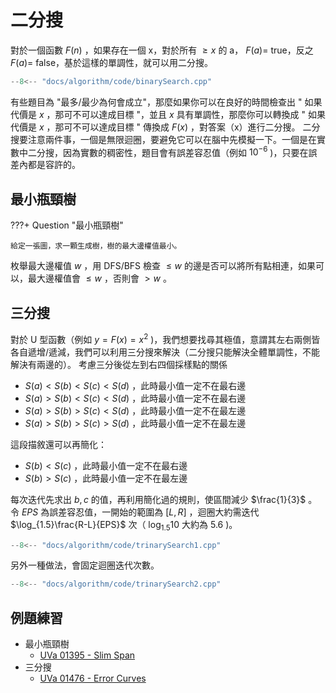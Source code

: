 # 二分搜

對於一個函數 $F(n)$ ，如果存在一個 x，對於所有 $\geq x$ 的 a， $F(a)=$ true，反之 $F(a)=$ false，基於這樣的單調性，就可以用二分搜。

```cpp
--8<-- "docs/algorithm/code/binarySearch.cpp"
```

有些題目為 "最多/最少為何會成立"，那麼如果你可以在良好的時間檢查出 " 如果代價是 $x$ ，那可不可以達成目標 "，並且 $x$ 具有單調性，那麼你可以轉換成 " 如果代價是 $x$ ，那可不可以達成目標 " 傳換成 $F(x)$ ，對答案（x）進行二分搜。
二分搜要注意兩件事，一個是無限迴圈，要避免它可以在腦中先模擬一下。一個是在實數中二分搜，因為實數的稠密性，題目會有誤差容忍值（例如 $10^{-6}$ )，只要在誤差內都是容許的。

## 最小瓶頸樹

???+ Question "最小瓶頸樹"

    給定一張圖，求一顆生成樹，樹的最大邊權值最小。

枚舉最大邊權值 $w$ ，用 DFS/BFS 檢查 $\leq w$ 的邊是否可以將所有點相連，如果可以，最大邊權值會 $\leq w$ ，否則會 $>w$ 。

## 三分搜

對於 U 型函數（例如 $y=F(x)=x^2$ )，我們想要找尋其極值，意謂其左右兩側皆各自遞增/遞減，我們可以利用三分搜來解決（二分搜只能解決全體單調性，不能解決有兩邊的）。
考慮三分後從左到右四個採樣點的關係

-  $S(a) < S(b) < S(c) < S(d)$ ，此時最小值一定不在最右邊
-  $S(a) > S(b) < S(c) < S(d)$ ，此時最小值一定不在最右邊
-  $S(a) > S(b) > S(c) < S(d)$ ，此時最小值一定不在最左邊
-  $S(a) > S(b) > S(c) > S(d)$ ，此時最小值一定不在最左邊

這段描敘還可以再簡化：

-  $S(b) < S(c)$ ，此時最小值一定不在最右邊
-  $S(b) > S(c)$ ，此時最小值一定不在最左邊

每次迭代先求出 $b,c$ 的值，再利用簡化過的規則，使區間減少 $\frac{1}{3}$ 。令 $EPS$ 為誤差容忍值，一開始的範圍為 $[L,R]$ ，迴圈大約需迭代 $\log_{1.5}\frac{R-L}{EPS}$ 次（ $\log_{1.5}10$ 大約為 $5.6$ )。

```cpp
--8<-- "docs/algorithm/code/trinarySearch1.cpp"
```

另外一種做法，會固定迴圈迭代次數。

```cpp
--8<-- "docs/algorithm/code/trinarySearch2.cpp"
```

## 例題練習

-   最小瓶頸樹
    -  [UVa 01395 - Slim Span](https://onlinejudge.org/external/13/1395.pdf) 
-   三分搜
    -  [UVa 01476 - Error Curves](https://onlinejudge.org/external/14/1476.pdf) 
